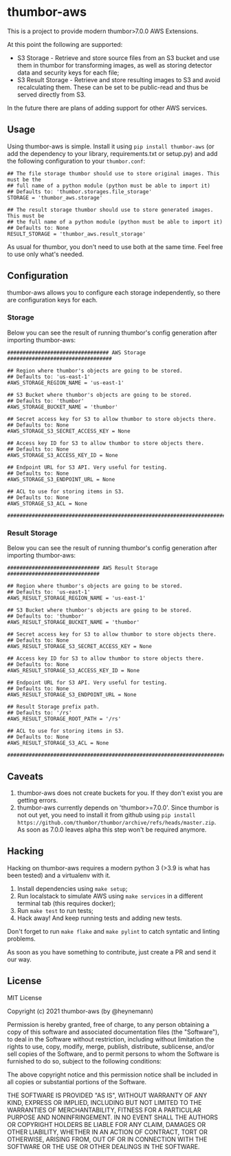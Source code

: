 # thumbor-aws

This is a project to provide modern thumbor>7.0.0 AWS Extensions.

At this point the following are supported:

* S3 Storage - Retrieve and store source files from an S3 bucket and use them in thumbor for transforming images, as well as storing detector data and security keys for each file;
* S3 Result Storage - Retrieve and store resulting images to S3 and avoid recalculating them. These can be set to be public-read and thus be served directly from S3.

In the future there are plans of adding support for other AWS services.

## Usage

Using thumbor-aws is simple. Install it using `pip install thumbor-aws` (or add the dependency to your library, requirements.txt or setup.py) and add the following configuration to your `thumbor.conf`:

```
## The file storage thumbor should use to store original images. This must be the
## full name of a python module (python must be able to import it)
## Defaults to: 'thumbor.storages.file_storage'
STORAGE = 'thumbor_aws.storage'

## The result storage thumbor should use to store generated images. This must be
## the full name of a python module (python must be able to import it)
## Defaults to: None
RESULT_STORAGE = 'thumbor_aws.result_storage'
```

As usual for thumbor, you don't need to use both at the same time. Feel free to use only what's needed.

## Configuration

thumbor-aws allows you to configure each storage independently, so there are configuration keys for each.

### Storage

Below you can see the result of running thumbor's config generation after importing thumbor-aws:

```
################################# AWS Storage ##################################

## Region where thumbor's objects are going to be stored.
## Defaults to: 'us-east-1'
#AWS_STORAGE_REGION_NAME = 'us-east-1'

## S3 Bucket where thumbor's objects are going to be stored.
## Defaults to: 'thumbor'
#AWS_STORAGE_BUCKET_NAME = 'thumbor'

## Secret access key for S3 to allow thumbor to store objects there.
## Defaults to: None
#AWS_STORAGE_S3_SECRET_ACCESS_KEY = None

## Access key ID for S3 to allow thumbor to store objects there.
## Defaults to: None
#AWS_STORAGE_S3_ACCESS_KEY_ID = None

## Endpoint URL for S3 API. Very useful for testing.
## Defaults to: None
#AWS_STORAGE_S3_ENDPOINT_URL = None

## ACL to use for storing items in S3.
## Defaults to: None
#AWS_STORAGE_S3_ACL = None

################################################################################
```

### Result Storage

Below you can see the result of running thumbor's config generation after importing thumbor-aws:

```
############################## AWS Result Storage ##############################

## Region where thumbor's objects are going to be stored.
## Defaults to: 'us-east-1'
#AWS_RESULT_STORAGE_REGION_NAME = 'us-east-1'

## S3 Bucket where thumbor's objects are going to be stored.
## Defaults to: 'thumbor'
#AWS_RESULT_STORAGE_BUCKET_NAME = 'thumbor'

## Secret access key for S3 to allow thumbor to store objects there.
## Defaults to: None
#AWS_RESULT_STORAGE_S3_SECRET_ACCESS_KEY = None

## Access key ID for S3 to allow thumbor to store objects there.
## Defaults to: None
#AWS_RESULT_STORAGE_S3_ACCESS_KEY_ID = None

## Endpoint URL for S3 API. Very useful for testing.
## Defaults to: None
#AWS_RESULT_STORAGE_S3_ENDPOINT_URL = None

## Result Storage prefix path.
## Defaults to: '/rs'
#AWS_RESULT_STORAGE_ROOT_PATH = '/rs'

## ACL to use for storing items in S3.
## Defaults to: None
#AWS_RESULT_STORAGE_S3_ACL = None

################################################################################
```

## Caveats

1. thumbor-aws does not create buckets for you. If they don't exist you are getting errors.
2. thumbor-aws currently depends on 'thumbor>=7.0.0'. Since thumbor is not out yet, you need to install it from github using `pip install https://github.com/thumbor/thumbor/archive/refs/heads/master.zip`. As soon as 7.0.0 leaves alpha this step won't be required anymore.

## Hacking

Hacking on thumbor-aws requires a modern python 3 (>3.9 is what has been tested) and a virtualenv with it.

1. Install dependencies using `make setup`;
2. Run localstack to simulate AWS using `make services` in a different terminal tab (this requires docker);
3. Run `make test` to run tests;
4. Hack away! And keep running tests and adding new tests.

Don't forget to run `make flake` and `make pylint` to catch syntatic and linting problems.

As soon as you have something to contribute, just create a PR and send it our way.

## License

MIT License

Copyright (c) 2021 thumbor-aws (by @heynemann)

Permission is hereby granted, free of charge, to any person obtaining a copy
of this software and associated documentation files (the "Software"), to deal
in the Software without restriction, including without limitation the rights
to use, copy, modify, merge, publish, distribute, sublicense, and/or sell
copies of the Software, and to permit persons to whom the Software is
furnished to do so, subject to the following conditions:

The above copyright notice and this permission notice shall be included in all
copies or substantial portions of the Software.

THE SOFTWARE IS PROVIDED "AS IS", WITHOUT WARRANTY OF ANY KIND, EXPRESS OR
IMPLIED, INCLUDING BUT NOT LIMITED TO THE WARRANTIES OF MERCHANTABILITY,
FITNESS FOR A PARTICULAR PURPOSE AND NONINFRINGEMENT. IN NO EVENT SHALL THE
AUTHORS OR COPYRIGHT HOLDERS BE LIABLE FOR ANY CLAIM, DAMAGES OR OTHER
LIABILITY, WHETHER IN AN ACTION OF CONTRACT, TORT OR OTHERWISE, ARISING FROM,
OUT OF OR IN CONNECTION WITH THE SOFTWARE OR THE USE OR OTHER DEALINGS IN THE
SOFTWARE.
